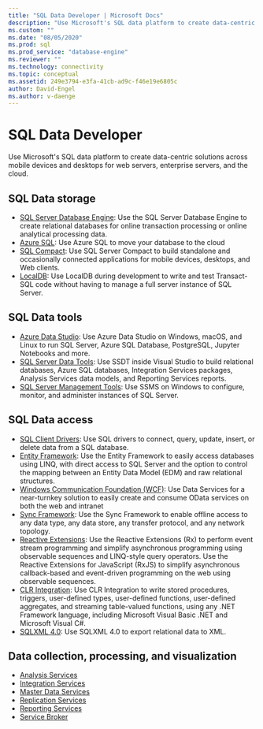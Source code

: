 ```yaml
---
title: "SQL Data Developer | Microsoft Docs"
description: "Use Microsoft's SQL data platform to create data-centric solutions across mobile devices and desktops for web servers, enterprise servers, and the cloud."
ms.custom: ""
ms.date: "08/05/2020"
ms.prod: sql
ms.prod_service: "database-engine"
ms.reviewer: ""
ms.technology: connectivity
ms.topic: conceptual
ms.assetid: 249e3794-e3fa-41cb-ad9c-f46e19e6805c
author: David-Engel
ms.author: v-daenge
---
```

# SQL Data Developer
Use Microsoft's SQL data platform to create data-centric solutions across mobile devices and desktops for web servers, enterprise servers, and the cloud.  

## SQL Data storage
* [SQL Server Database Engine](../database-engine/install-windows/install-sql-server-database-engine.md): Use the  SQL Server Database Engine to create relational databases for online transaction processing or online analytical processing data. 
* [Azure SQL](https://docs.microsoft.com/azure/azure-sql/azure-sql-iaas-vs-paas-what-is-overview): Use Azure SQL to move your database to the cloud 
* [SQL Compact](https://www.microsoft.com/download/details.aspx?id=30709): Use SQL Server Compact to build standalone and occasionally connected applications for mobile devices, desktops, and Web clients.
* [LocalDB](../database-engine/configure-windows/sql-server-2016-express-localdb.md): Use LocalDB during development to write and test Transact-SQL code without having to manage a full server instance of SQL Server.

## SQL Data tools
* [Azure Data Studio](../azure-data-studio/download-azure-data-studio.md): Use Azure Data Studio on Windows, macOS, and Linux to run SQL Server, Azure SQL Database, PostgreSQL, Jupyter Notebooks and more.
* [SQL Server Data Tools](../ssdt/download-sql-server-data-tools-ssdt.md): Use SSDT inside Visual Studio to build relational databases, Azure SQL databases, Integration Services packages, Analysis Services data models, and Reporting Services reports.
* [SQL Server Management Tools](../ssms/download-sql-server-management-studio-ssms.md):  Use SSMS on Windows to configure, monitor, and administer instances of SQL Server.

## SQL Data access
* [SQL Client Drivers](sql-connection-libraries.md):  Use SQL drivers to connect, query, update, insert, or delete data from a SQL database.
* [Entity Framework](/ef/): Use the  Entity Framework to easily access databases using LINQ, with direct access to SQL Server and the option to control the mapping between an Entity Data Model (EDM) and raw relational structures. 
* [Windows Communication Foundation (WCF)](/dotnet/framework/wcf/): Use  Data Services for a near-turnkey solution to easily create and consume OData services on both the web and intranet
* [Sync Framework](/previous-versions/sql/synchronization/mt490616(v=msdn.10)): Use the  Sync Framework to enable offline access to any data type, any data store, any transfer protocol, and any network topology.
* [Reactive Extensions](https://github.com/dotnet/reactive): Use the  Reactive Extensions (Rx) to perform event stream programming and simplify asynchronous programming using observable sequences and LINQ-style query operators.  Use the  Reactive Extensions for JavaScript (RxJS) to simplify asynchronous callback-based and event-driven programming on the web using observable sequences.
* [CLR Integration](../relational-databases/clr-integration/common-language-runtime-clr-integration-programming-concepts.md):  Use CLR Integration to write stored procedures, triggers, user-defined types, user-defined functions, user-defined aggregates, and streaming table-valued functions, using any .NET Framework language, including Microsoft Visual Basic .NET and Microsoft Visual C#. 
* [SQLXML 4.0](../relational-databases/sqlxml/sqlxml-4-0-programming-concepts.md): Use SQLXML 4.0 to export relational data to XML.

## Data collection, processing, and visualization
* [Analysis Services](/analysis-services/analysis-services-developer-documentation)
* [Integration Services](../integration-services/integration-services-developer-documentation.md)  
* [Master Data Services](../master-data-services/develop/master-data-services-developer-documentation.md)
* [Replication Services](../relational-databases/replication/concepts/replication-developer-documentation.md)
* [Reporting Services](../reporting-services/reporting-services-developer-documentation.md)
* [Service Broker](../database-engine/configure-windows/sql-server-service-broker.md)
